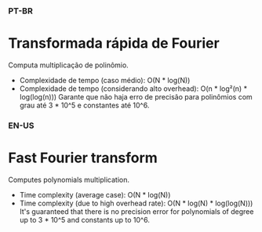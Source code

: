 ### PT-BR

# Transformada rápida de Fourier
Computa multiplicação de polinômio.
* Complexidade de tempo (caso médio): O(N * log(N))
* Complexidade de tempo (considerando alto overhead): O(n * log²(n) * log(log(n)))
Garante que não haja erro de precisão para polinômios com grau até 3 * 10^5 e constantes até 10^6.

### EN-US
# Fast Fourier transform
Computes polynomials multiplication.
* Time complexity (average case): O(N * log(N))
* Time complexity (due to high overhead rate): O(N * log(N) * log(log(N)))
It's guaranteed that there is no precision error for polynomials of degree up to 3 * 10^5 and constants up to 10^6.
